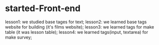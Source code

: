 # started-Front-end
lesson1: we studied base tages for text;
lesson2: we learned base tags website for building (it's films website);
lesson3: we learned tags for make table (it was lesson table);
lesson4: we learned tags(input, textarea) for make survey;